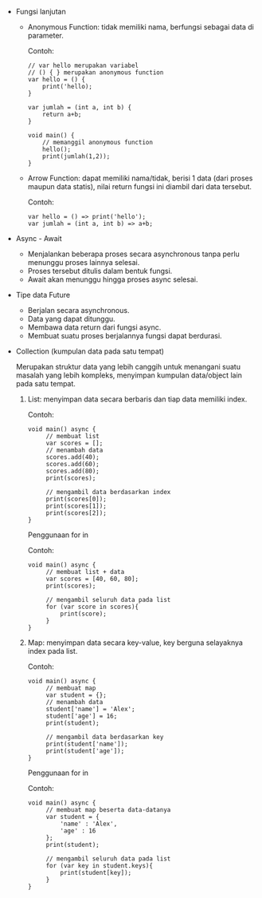 - Fungsi lanjutan
  - Anonymous Function: tidak memiliki nama, berfungsi sebagai data di parameter. 
  
    Contoh:
    ```
    // var hello merupakan variabel
    // () { } merupakan anonymous function
    var hello = () {
        print('hello);
    }

    var jumlah = (int a, int b) {
        return a+b;
    }

    void main() {
        // memanggil anonymous function
        hello();
        print(jumlah(1,2));
    }
    ```

  - Arrow Function: dapat memiliki nama/tidak, berisi 1 data (dari proses maupun data statis), nilai return fungsi ini diambil dari data tersebut. 

    Contoh:
    ```
    var hello = () => print('hello');
    var jumlah = (int a, int b) => a+b;
    ```

- Async - Await
  - Menjalankan beberapa proses secara asynchronous tanpa perlu menunggu proses lainnya selesai.
  - Proses tersebut ditulis dalam bentuk fungsi.
  - Await akan menunggu hingga proses async selesai. 

- Tipe data Future
  - Berjalan secara asynchronous. 
  - Data yang dapat ditunggu.
  - Membawa data return dari fungsi async.
  - Membuat suatu proses berjalannya fungsi dapat berdurasi. 

- Collection (kumpulan data pada satu tempat)

  Merupakan struktur data yang lebih canggih untuk menangani suatu masalah yang lebih kompleks, menyimpan kumpulan data/object lain pada satu tempat.

    1. List: menyimpan data secara berbaris dan tiap data memiliki index.

       Contoh:
       ```
       void main() async {
            // membuat list
            var scores = [];
            // menambah data
            scores.add(40);
            scores.add(60);
            scores.add(80);
            print(scores);

            // mengambil data berdasarkan index
            print(scores[0]);
            print(scores[1]);
            print(scores[2]);
       }
       ```

       Penggunaan for in

       Contoh:
       ```
       void main() async {
            // membuat list + data
            var scores = [40, 60, 80];
            print(scores);

            // mengambil seluruh data pada list
            for (var score in scores){
                print(score);
            }
       }
       ```
    
    2. Map: menyimpan data secara key-value, key berguna selayaknya index pada list. 

       Contoh:
       ```
       void main() async {
            // membuat map
            var student = {};
            // menambah data
            student['name'] = 'Alex';
            student['age'] = 16;
            print(student);

            // mengambil data berdasarkan key
            print(student['name']);
            print(student['age']);
       }
       ```

       Penggunaan for in

       Contoh:
       ```
       void main() async {
            // membuat map beserta data-datanya
            var student = {
                'name' : 'Alex',
                'age' : 16
            };
            print(student);

            // mengambil seluruh data pada list
            for (var key in student.keys){
                print(student[key]);
            }
       }
       ```